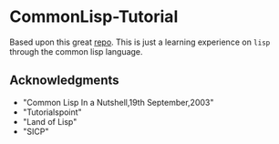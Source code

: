 # CommonLisp-Tutorial
Based upon this great [repo](https://github.com/anilsathyan7/lisp). This is just a learning
experience on `lisp` through the common lisp language.

## Acknowledgments

* "Common Lisp In a Nutshell,19th September,2003"
* "Tutorialspoint"
* "Land of Lisp"
* "SICP"

